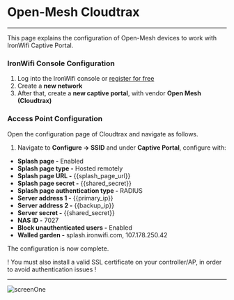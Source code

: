 # **Open-Mesh Cloudtrax**

---

This page explains the configuration of Open-Mesh devices to work with IronWifi Captive Portal.

### IronWifi Console Configuration

1. Log into the IronWifi console or [register for free](https://console.ironwifi.com/register)
2. Create a **new network**
3. After that, create a **new captive portal**, with vendor **Open Mesh (Cloudtrax)**

### Access Point Configuration

Open the configuration page of Cloudtrax and navigate as follows. 

1. Navigate to **Configure -> SSID** and under **Captive Portal**, configure with:

- **Splash page -** Enabled
- **Splash page type -** Hosted remotely
- **Splash page URL -** {{splash_page_url}}
- **Splash page secret -** {{shared_secret}}
- **Splash page authentication type -** RADIUS
- **Server address 1 -** {{primary_ip}}
- **Server address 2 -** {{backup_ip}}
- **Server secret -** {{shared_secret}}
- **NAS ID -** 7027
- **Block unauthenticated users -** Enabled
- **Walled garden -** splash.ironwifi.com, 107.178.250.42

The configuration is now complete.

 ! You must also install a valid SSL certificate on your controller/AP, in order to avoid authentication issues !

---

![screenOne](https://raw.githubusercontent.com/IronWifi/docs/master/configuration-guides/open_mesh_cloudtrax/OMC.png)
